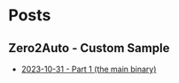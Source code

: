 # Posts
## Zero2Auto - Custom Sample
- [2023-10-31 - Part 1 (the main binary)](/posts/zero2auto-custom-sample-part-1.md)
